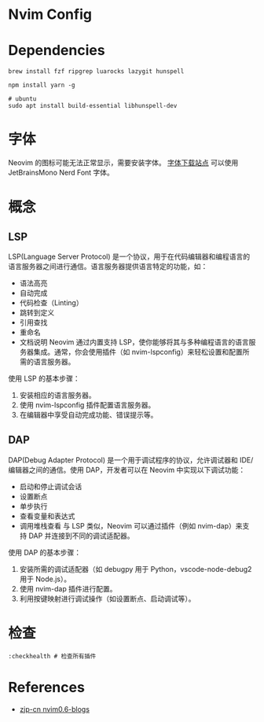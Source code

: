 # Nvim Config

# Dependencies

```shell
brew install fzf ripgrep luarocks lazygit hunspell

npm install yarn -g

# ubuntu
sudo apt install build-essential libhunspell-dev
```

# 字体

Neovim 的图标可能无法正常显示，需要安装字体。
[字体下载站点](https://www.nerdfonts.com/font-downloads)
可以使用 JetBrainsMono Nerd Font 字体。

# 概念

## LSP

LSP(Language Server Protocol) 是一个协议，用于在代码编辑器和编程语言的语言服务器之间进行通信。语言服务器提供语言特定的功能，如：

- 语法高亮
- 自动完成
- 代码检查（Linting）
- 跳转到定义
- 引用查找
- 重命名
- 文档说明
  Neovim 通过内置支持 LSP，使你能够将其与多种编程语言的语言服务器集成。通常，你会使用插件（如 nvim-lspconfig）来轻松设置和配置所需的语言服务器。

使用 LSP 的基本步骤：

1. 安装相应的语言服务器。
2. 使用 nvim-lspconfig 插件配置语言服务器。
3. 在编辑器中享受自动完成功能、错误提示等。

## DAP

DAP(Debug Adapter Protocol) 是一个用于调试程序的协议，允许调试器和 IDE/编辑器之间的通信。使用 DAP，开发者可以在 Neovim 中实现以下调试功能：

- 启动和停止调试会话
- 设置断点
- 单步执行
- 查看变量和表达式
- 调用堆栈查看
  与 LSP 类似，Neovim 可以通过插件（例如 nvim-dap）来支持 DAP 并连接到不同的调试适配器。

使用 DAP 的基本步骤：

1. 安装所需的调试适配器（如 debugpy 用于 Python，vscode-node-debug2 用于 Node.js）。
2. 使用 nvim-dap 插件进行配置。
3. 利用按键映射进行调试操作（如设置断点、启动调试等）。

# 检查
```shell
:checkhealth # 检查所有插件
```

# References

- [zjp-cn nvim0.6-blogs](https://zjp-cn.github.io/neovim0.6-blogs/index.html)

